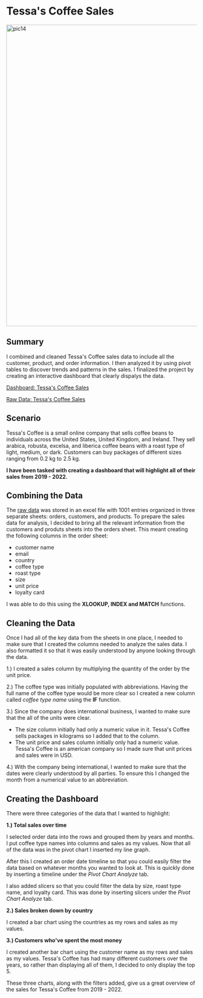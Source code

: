 # Tessa's Coffee Sales

<img width="798" alt="pic14" src="https://github.com/edbeato/coffee_sales/assets/163080154/7edf519d-7423-448f-ae63-ba38be4d6239">

## Summary

I combined and cleaned Tessa's Coffee sales data to include all the customer, product, and order information. I then analyzed it by using pivot tables to discover trends and patterns in the sales. I finalized the project by creating an interactive dashboard that clearly dispalys the data.

[Dashboard: Tessa's Coffee Sales](https://github.com/edbeato/tessas_coffee_sales/blob/829372fc740886c620f642fe6389b69dbd0bb2e1/Sales%20Dashboard.xlsx)

[Raw Data: Tessa's Coffee Sales](https://github.com/edbeato/tessas_coffee_sales/blob/19b894fc9a04b08e9de3c76cdb73fda7918a7351/Raw%20Data.xlsx)

## Scenario

Tessa's Coffee is a small online company that sells coffee beans to individuals across the United States, United Kingdom, and Ireland. They sell arabica, robusta, excelsa, and liberica coffee beans with a roast type of light, medium, or dark. Customers can buy packages of different sizes ranging from 0.2 kg to 2.5 kg. 

**I have been tasked with creating a dashboard that will highlight all of their sales from 2019 - 2022.**

## Combining the Data

The [raw data](https://github.com/edbeato/tessas_coffee_sales/blob/19b894fc9a04b08e9de3c76cdb73fda7918a7351/Raw%20Data.xlsx) was stored in an excel file with 1001 entries organized in three separate sheets: orders, customers, and products. To prepare the sales data for analysis, I decided to bring all the relevant information from the customers and produts sheets into the orders sheet. This meant creating the following columns in the order sheet:

- customer name
- email
- country
- coffee type
- roast type
- size
- unit price
- loyalty card

I was able to do this using the **XLOOKUP, INDEX and MATCH** functions.

## Cleaning the Data

Once I had all of the key data from the sheets in one place, I needed to make sure that I created the columns needed to analyze the sales data. I also formatted it so that it was easily understood by anyone looking through the data. 

1.) I created a sales column by multiplying the quantity of the order by the unit price. 

2.) The coffee type was initially populated with abbreviations. Having the full name of the coffee type would be more clear so I created a new column called *coffee type name* using the **IF** function.

3.) Since the company does international business, I wanted to make sure that the all of the units were clear.
- The size column initially had only a numeric value in it. Tessa's Coffee sells packages in kilograms so I added that to the column.
- The unit price and sales column initially only had a numeric value. Tessa's Coffee is an american company so I made sure that unit prices and sales were in USD.

4.) With the company being international, I wanted to make sure that the dates were clearly understood by all parties. To ensure this I changed the month from a numerical value to an abbreviation. 

## Creating the Dashboard

There were three categories of the data that I wanted to highlight:

**1.) Total sales over time**

I selected order data into the rows and grouped them by years and months. I put coffee type names into columns and sales as my values. Now that all of the data was in the pivot chart I inserted my line graph.

After this I created an order date timeline so that you could easily filter the data based on whatever months you wanted to look at. This is quickly done by inserting a timeline under the *Pivot Chart Analyze* tab. 

I also added slicers so that you could filter the data by size, roast type name, and loyalty card. This was done by inserting slicers under the *Pivot Chart Analyze* tab.

**2.) Sales broken down by country**

I created a bar chart using the countries as my rows and sales as my values.

**3.) Customers who've spent the most money**

I created another bar chart using the customer name as my rows and sales as my values. Tessa's Coffee has had many different customers over the years, so rather than displaying all of them, I decided to only display the top 5.

These three charts, along with the filters added, give us a great overview of the sales for Tessa's Coffee from 2019 - 2022. 
